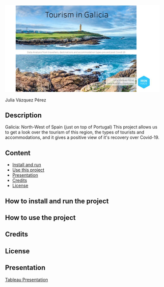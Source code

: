 <img src="readme/img_1.jpg"/>

Julia Vázquez Pérez

## Description
Galicia: North-West of Spain (just on top of Portugal)
This project allows us to get a look over the tourism of this region, the types of tourists and accommodations, and it gives a positive view of it's recovery over Covid-19.

## Content

* [Install and run](#install)
* [Use this project](#use)
* [Presentation](#presentation)
* [Credits](#credits)
* [License](#license)

<h2><a id='install'>How to install and run the project</a></h2>



<h2><a id='use'>How to use the project</a></h2>



<h2><a id='credits'>Credits</a></h2>



<h2><a id='license'>License</a></h2>

<h2><a id='presentation'>Presentation</a></h2>
<a href='https://public.tableau.com/app/profile/julia.v.zquez/viz/Mid-BootcampProject_16654964405130/ProjectPresentation'>Tableau Presentation</a>


